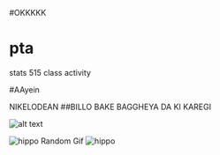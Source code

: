 #OKKKKK

# pta
stats 515 class activity

#AAyein

NIKELODEAN
##BILLO BAKE BAGGHEYA DA KI KAREGI


![alt text](https://lastfm.freetls.fastly.net/i/u/300x300/ce30c8c95026b8b4c70a83537e7ad0ed)

![hippo](https://media3.giphy.com/gifs/memes-indian-confuse-2BZtE0df5GeI9zTEkQ)
Random Gif
![hippo](https://media3.giphy.com/media/aUovxH8Vf9qDu/giphy.gif)
